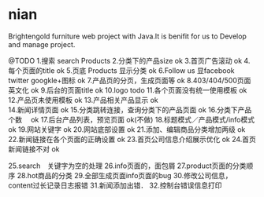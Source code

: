 nian
====

Brightengold furniture web project with Java.It is benifit for us to Develop and manage project.

@TODO
1.搜索 search Products
2.分类下的产品size									ok
3.首页广告滚动										ok
4.每个页面的title									ok
5.页底 Products 显示分类								ok
6.Follow us 显facebook twitter googkle+图标		ok
7.产品页的分页，生成页面等								ok
8.403/404/500页面　英文化							ok
9.后台的页面title									ok
10.logo											todo
11.各个页面没有统一使用模板								ok
12.产品页未使用模板									ok
13.产品相关产品显示									ok			
14.新闻详情页面										ok
15.分类跳转连接，查询分类下的产品页面							ok
16.分类下产品个数　									ok
17.后台产品列表，预览页面								ok(不做)
18.标题模式／产品模式/info模式							ok
19.网站关键字										ok
20.网站底部设置										ok
21.添加、编辑商品分类增加两级								ok
22.新闻链接在各个页面的正确设置								ok
23.首页公司信息介绍展示优化								ok
24.首页新闻链接不对									ok

25.search　关键字为空的处理
26.info页面的，面包屑
27.product页面的分类顺序
28.hot商品的分类
29.全部生成页面info页面的bug
30.修改公司信息，content过长记录日志报错
31.新闻添加出错．
32.控制台错误信息打印

